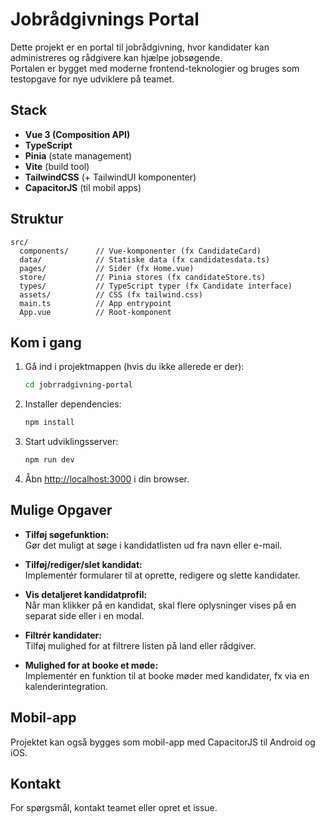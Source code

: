 # Jobrådgivnings Portal

Dette projekt er en portal til jobrådgivning, hvor kandidater kan administreres og rådgivere kan hjælpe jobsøgende.  
Portalen er bygget med moderne frontend-teknologier og bruges som testopgave for nye udviklere på teamet.

## Stack

- **Vue 3 (Composition API)**
- **TypeScript**
- **Pinia** (state management)
- **Vite** (build tool)
- **TailwindCSS** (+ TailwindUI komponenter)
- **CapacitorJS** (til mobil apps)

## Struktur

```
src/
  components/      // Vue-komponenter (fx CandidateCard)
  data/            // Statiske data (fx candidatesdata.ts)
  pages/           // Sider (fx Home.vue)
  store/           // Pinia stores (fx candidateStore.ts)
  types/           // TypeScript typer (fx Candidate interface)
  assets/          // CSS (fx tailwind.css)
  main.ts          // App entrypoint
  App.vue          // Root-komponent
```

## Kom i gang

1. Gå ind i projektmappen (hvis du ikke allerede er der):
   ```sh
   cd jobrradgivning-portal
   ```

2. Installer dependencies:
   ```sh
   npm install
   ```

3. Start udviklingsserver:
   ```sh
   npm run dev
   ```

4. Åbn [http://localhost:3000](http://localhost:3000) i din browser.

## Mulige Opgaver

- **Tilføj søgefunktion:**  
  Gør det muligt at søge i kandidatlisten ud fra navn eller e-mail.

- **Tilføj/rediger/slet kandidat:**  
  Implementér formularer til at oprette, redigere og slette kandidater.

- **Vis detaljeret kandidatprofil:**  
  Når man klikker på en kandidat, skal flere oplysninger vises på en separat side eller i en modal.

- **Filtrér kandidater:**  
  Tilføj mulighed for at filtrere listen på land eller rådgiver.

- **Mulighed for at booke et møde:**  
  Implementér en funktion til at booke møder med kandidater, fx via en kalenderintegration.

## Mobil-app

Projektet kan også bygges som mobil-app med CapacitorJS til Android og iOS.

## Kontakt

For spørgsmål, kontakt teamet eller opret et issue.
